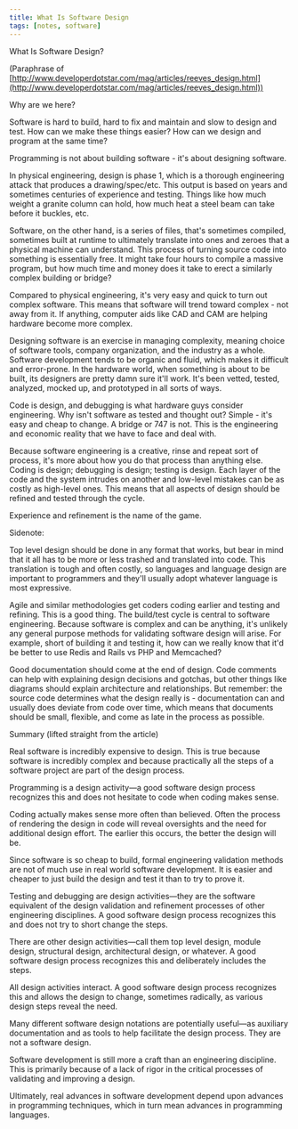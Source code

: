 ```yaml
---
title: What Is Software Design
tags: [notes, software]
---
```


What Is Software Design?

(Paraphrase of [http://www.developerdotstar.com/mag/articles/reeves_design.html](http://www.developerdotstar.com/mag/articles/reeves_design.html))

Why are we here?

Software is hard to build, hard to fix and maintain and slow to design and test. How can we make these things easier? How can we design and program at the same time?

Programming is not about building software - it's about designing software.

In physical engineering, design is phase 1, which is a thorough engineering attack that produces a drawing/spec/etc. This output is based on years and sometimes centuries of experience and testing. Things like how much weight a granite column can hold, how much heat a steel beam can take before it buckles, etc.

Software, on the other hand, is a series of files, that's sometimes compiled, sometimes built at runtime to ultimately translate into ones and zeroes that a physical machine can understand. This process of turning source code into something is essentially free. It might take four hours to compile a massive program, but how much time and money does it take to erect a similarly complex building or bridge?

Compared to physical engineering, it's very easy and quick to turn out complex software. This means that software will trend toward complex - not away from it. If anything, computer aids like CAD and CAM are helping hardware become more complex.

Designing software is an exercise in managing complexity, meaning choice of software tools, company organization, and the industry as a whole. Software development tends to be organic and fluid, which makes it difficult and error-prone. In the hardware world, when something is about to be built, its designers are pretty damn sure it'll work. It's been vetted, tested, analyzed, mocked up, and prototyped in all sorts of ways.

Code is design, and debugging is what hardware guys consider engineering. Why isn't software as tested and thought out? Simple - it's easy and cheap to change. A bridge or 747 is not. This is the engineering and economic reality that we have to face and deal with.

Because software engineering is a creative, rinse and repeat sort of process, it's more about how you do that process than anything else. Coding is design; debugging is design; testing is design. Each layer of the code and the system intrudes on another and low-level mistakes can be as costly as high-level ones. This means that all aspects of design should be refined and tested through the cycle.

Experience and refinement is the name of the game.

Sidenote:

Top level design should be done in any format that works, but bear in mind that it all has to be more or less trashed and translated into code. This translation is tough and often costly, so languages and language design are important to programmers and they'll usually adopt whatever language is most expressive.

Agile and similar methodologies get coders coding earlier and testing and refining. This is a good thing. The build/test cycle is central to software engineering. Because software is complex and can be anything, it's unlikely any general purpose methods for validating software design will arise. For example, short of building it and testing it, how can we really know that it'd be better to use Redis and Rails vs PHP and Memcached?

Good documentation should come at the end of design. Code comments can help with explaining design decisions and gotchas, but other things like diagrams should explain architecture and relationships. But remember: the source code determines what the design really is - documentation can and usually does deviate from code over time, which means that documents should be small, flexible, and come as late in the process as possible.

Summary (lifted straight from the article)

Real software is incredibly expensive to design. This is true because software is incredibly complex and because practically all the steps of a software project are part of the design process.

Programming is a design activity—a good software design process recognizes this and does not hesitate to code when coding makes sense.

Coding actually makes sense more often than believed. Often the process of rendering the design in code will reveal oversights and the need for additional design effort. The earlier this occurs, the better the design will be.

Since software is so cheap to build, formal engineering validation methods are not of much use in real world software development. It is easier and cheaper to just build the design and test it than to try to prove it.

Testing and debugging are design activities—they are the software equivalent of the design validation and refinement processes of other engineering disciplines. A good software design process recognizes this and does not try to short change the steps.

There are other design activities—call them top level design, module design, structural design, architectural design, or whatever. A good software design process recognizes this and deliberately includes the steps.

All design activities interact. A good software design process recognizes this and allows the design to change, sometimes radically, as various design steps reveal the need.

Many different software design notations are potentially useful—as auxiliary documentation and as tools to help facilitate the design process. They are not a software design.

Software development is still more a craft than an engineering discipline. This is primarily because of a lack of rigor in the critical processes of validating and improving a design.

Ultimately, real advances in software development depend upon advances in programming techniques, which in turn mean advances in programming languages.

